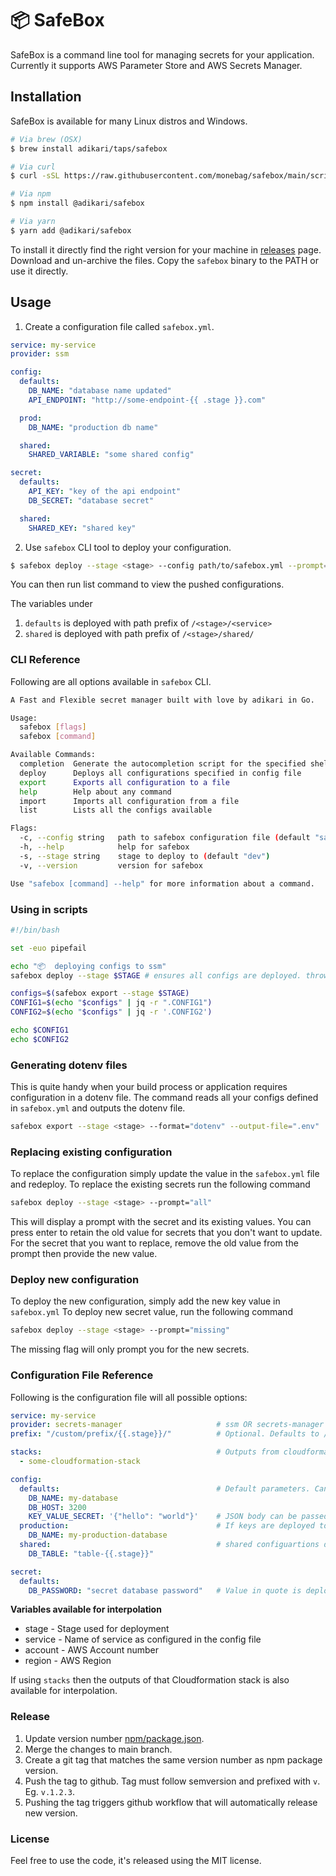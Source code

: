 # 📦  SafeBox

SafeBox is a command line tool for managing secrets for your application. Currently it supports AWS Parameter Store and AWS Secrets Manager.

## Installation

SafeBox is available for many Linux distros and Windows.

```bash
# Via brew (OSX)
$ brew install adikari/taps/safebox

# Via curl
$ curl -sSL https://raw.githubusercontent.com/monebag/safebox/main/scripts/install.sh | sh

# Via npm
$ npm install @adikari/safebox

# Via yarn
$ yarn add @adikari/safebox
```

To install it directly find the right version for your machine in [releases](https://github.com/monebag/safebox/releases) page. Download and un-archive the files. Copy the `safebox` binary to the PATH or use it directly.

## Usage

1. Create a configuration file called `safebox.yml`.

```yaml
service: my-service
provider: ssm

config:
  defaults:
    DB_NAME: "database name updated"
    API_ENDPOINT: "http://some-endpoint-{{ .stage }}.com"

  prod:
    DB_NAME: "production db name"

  shared:
    SHARED_VARIABLE: "some shared config"

secret:
  defaults:
    API_KEY: "key of the api endpoint"
    DB_SECRET: "database secret"

  shared:
    SHARED_KEY: "shared key"
```

2. Use `safebox` CLI tool to deploy your configuration.

```bash
$ safebox deploy --stage <stage> --config path/to/safebox.yml --prompt="missing"
```

You can then run list command to view the pushed configurations.

The variables under
1. `defaults` is deployed with path prefix of `/<stage>/<service>`
1. `shared` is deployed with path prefix of `/<stage>/shared/`

### CLI Reference

Following are all options available in `safebox` CLI.

```bash
A Fast and Flexible secret manager built with love by adikari in Go.

Usage:
  safebox [flags]
  safebox [command]

Available Commands:
  completion  Generate the autocompletion script for the specified shell
  deploy      Deploys all configurations specified in config file
  export      Exports all configuration to a file
  help        Help about any command
  import      Imports all configuration from a file
  list        Lists all the configs available

Flags:
  -c, --config string   path to safebox configuration file (default "safebox.yml")
  -h, --help            help for safebox
  -s, --stage string    stage to deploy to (default "dev")
  -v, --version         version for safebox

Use "safebox [command] --help" for more information about a command.
```

### Using in scripts

```bash
#!/bin/bash

set -euo pipefail

echo "📦  deploying configs to ssm"
safebox deploy --stage $STAGE # ensures all configs are deployed. throws error if ay configs are missings

configs=$(safebox export --stage $STAGE)
CONFIG1=$(echo "$configs" | jq -r ".CONFIG1")
CONFIG2=$(echo "$configs" | jq -r '.CONFIG2')

echo $CONFIG1
echo $CONFIG2
```

### Generating dotenv files

This is quite handy when your build process or application requires configuration in a dotenv file. The command reads all your configs defined in `safebox.yml` and outputs the dotenv file.

```bash
safebox export --stage <stage> --format="dotenv" --output-file=".env"
```

### Replacing existing configuration

To replace the configuration simply update the value in the `safebox.yml` file and redeploy.
To replace the existing secrets run the following command

```bash
safebox deploy --stage <stage> --prompt="all"
```

This will display a prompt with the secret and its existing values. You can press enter to retain the old value for secrets that you don't want to update.
For the secret that you want to replace, remove the old value from the prompt then provide the new value.

### Deploy new configuration

To deploy the new configuration, simply add the new key value in `safebox.yml`
To deploy new secret value, run the following command

```bash
safebox deploy --stage <stage> --prompt="missing"
```

The missing flag will only prompt you for the new secrets.

### Configuration File Reference

Following is the configuration file will all possible options:

```yaml
service: my-service
provider: secrets-manager                     # ssm OR secrets-manager
prefix: "/custom/prefix/{{.stage}}/"          # Optional. Defaults to /<stage>/<service>/. Prefix all parameters. Does not apply for shared

stacks:                                       # Outputs from cloudformation stacks that needs to be interpolated.
  - some-cloudformation-stack

config:
  defaults:                                   # Default parameters. Can be overwritten in different environments.
    DB_NAME: my-database
    DB_HOST: 3200
    KEY_VALUE_SECRET: '{"hello": "world"}'    # JSON body can be passed when provider is secrets-manager. This will create key value secret
  production:                                 # If keys are deployed to production stage, its value will be overwritten by following
    DB_NAME: my-production-database
  shared:                                     # shared configuartions deployed under /<stage>/shared/ path
    DB_TABLE: "table-{{.stage}}"

secret:
  defaults:
    DB_PASSWORD: "secret database password"   # Value in quote is deployed as description of the ssm parameter.
```

**Variables available for interpolation**
- stage    - Stage used for deployment
- service  - Name of service as configured in the config file
- account  - AWS Account number
- region   - AWS Region

If using `stacks` then the outputs of that Cloudformation stack is also available for interpolation.

### Release

1. Update version number [npm/package.json](https://github.com/monebag/safebox/blob/main/npm/package.json).
2. Merge the changes to main branch.
2. Create a git tag that matches the same version number as npm package version.
3. Push the tag to github. Tag must follow semversion and prefixed with `v`. Eg. `v.1.2.3`.
4. Pushing the tag triggers github workflow that will automatically release new version.


### License

Feel free to use the code, it's released using the MIT license.
